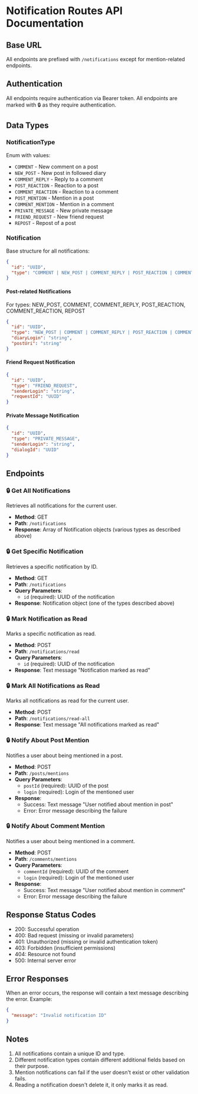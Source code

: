 # Notification Routes API Documentation

## Base URL
All endpoints are prefixed with `/notifications` except for mention-related endpoints.

## Authentication
All endpoints require authentication via Bearer token.
All endpoints are marked with 🔒 as they require authentication.

## Data Types

### NotificationType
Enum with values:
- `COMMENT` - New comment on a post
- `NEW_POST` - New post in followed diary
- `COMMENT_REPLY` - Reply to a comment
- `POST_REACTION` - Reaction to a post
- `COMMENT_REACTION` - Reaction to a comment
- `POST_MENTION` - Mention in a post
- `COMMENT_MENTION` - Mention in a comment
- `PRIVATE_MESSAGE` - New private message
- `FRIEND_REQUEST` - New friend request
- `REPOST` - Repost of a post

### Notification
Base structure for all notifications:
```json
{
  "id": "UUID",
  "type": "COMMENT | NEW_POST | COMMENT_REPLY | POST_REACTION | COMMENT_REACTION | POST_MENTION | COMMENT_MENTION | PRIVATE_MESSAGE | FRIEND_REQUEST | REPOST"
}
```

#### Post-related Notifications
For types: NEW_POST, COMMENT, COMMENT_REPLY, POST_REACTION, COMMENT_REACTION, REPOST
```json
{
  "id": "UUID",
  "type": "NEW_POST | COMMENT | COMMENT_REPLY | POST_REACTION | COMMENT_REACTION | REPOST",
  "diaryLogin": "string",
  "postUri": "string"
}
```

#### Friend Request Notification
```json
{
  "id": "UUID",
  "type": "FRIEND_REQUEST",
  "senderLogin": "string",
  "requestId": "UUID"
}
```

#### Private Message Notification
```json
{
  "id": "UUID",
  "type": "PRIVATE_MESSAGE",
  "senderLogin": "string",
  "dialogId": "UUID"
}
```

## Endpoints

### 🔒 Get All Notifications
Retrieves all notifications for the current user.

- **Method**: GET
- **Path**: `/notifications`
- **Response**: Array of Notification objects (various types as described above)

### 🔒 Get Specific Notification
Retrieves a specific notification by ID.

- **Method**: GET
- **Path**: `/notifications`
- **Query Parameters**:
  - `id` (required): UUID of the notification
- **Response**: Notification object (one of the types described above)

### 🔒 Mark Notification as Read
Marks a specific notification as read.

- **Method**: POST
- **Path**: `/notifications/read`
- **Query Parameters**:
  - `id` (required): UUID of the notification
- **Response**: Text message "Notification marked as read"

### 🔒 Mark All Notifications as Read
Marks all notifications as read for the current user.

- **Method**: POST
- **Path**: `/notifications/read-all`
- **Response**: Text message "All notifications marked as read"

### 🔒 Notify About Post Mention
Notifies a user about being mentioned in a post.

- **Method**: POST
- **Path**: `/posts/mentions`
- **Query Parameters**:
  - `postId` (required): UUID of the post
  - `login` (required): Login of the mentioned user
- **Response**: 
  - Success: Text message "User notified about mention in post"
  - Error: Error message describing the failure

### 🔒 Notify About Comment Mention
Notifies a user about being mentioned in a comment.

- **Method**: POST
- **Path**: `/comments/mentions`
- **Query Parameters**:
  - `commentId` (required): UUID of the comment
  - `login` (required): Login of the mentioned user
- **Response**: 
  - Success: Text message "User notified about mention in comment"
  - Error: Error message describing the failure

## Response Status Codes
- 200: Successful operation
- 400: Bad request (missing or invalid parameters)
- 401: Unauthorized (missing or invalid authentication token)
- 403: Forbidden (insufficient permissions)
- 404: Resource not found
- 500: Internal server error

## Error Responses
When an error occurs, the response will contain a text message describing the error.
Example:
```json
{
  "message": "Invalid notification ID"
}
```

## Notes
1. All notifications contain a unique ID and type.
2. Different notification types contain different additional fields based on their purpose.
3. Mention notifications can fail if the user doesn't exist or other validation fails.
4. Reading a notification doesn't delete it, it only marks it as read.
